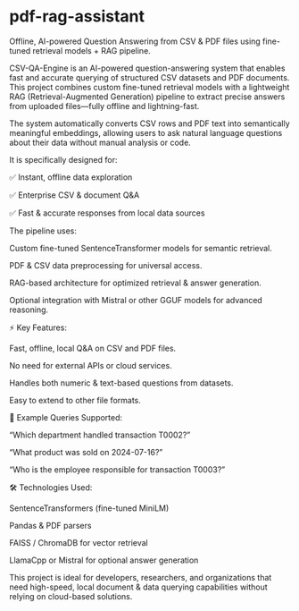 # pdf-rag-assistant
 Offline, AI-powered Question Answering from CSV &amp; PDF files using fine-tuned retrieval models + RAG pipeline.


CSV-QA-Engine is an AI-powered question-answering system that enables fast and accurate querying of structured CSV datasets and PDF documents. This project combines custom fine-tuned retrieval models with a lightweight RAG (Retrieval-Augmented Generation) pipeline to extract precise answers from uploaded files—fully offline and lightning-fast.

The system automatically converts CSV rows and PDF text into semantically meaningful embeddings, allowing users to ask natural language questions about their data without manual analysis or code.

It is specifically designed for:

✅ Instant, offline data exploration

✅ Enterprise CSV & document Q&A

✅ Fast & accurate responses from local data sources

The pipeline uses:

Custom fine-tuned SentenceTransformer models for semantic retrieval.

PDF & CSV data preprocessing for universal access.

RAG-based architecture for optimized retrieval & answer generation.

Optional integration with Mistral or other GGUF models for advanced reasoning.

⚡ Key Features:

Fast, offline, local Q&A on CSV and PDF files.

No need for external APIs or cloud services.

Handles both numeric & text-based questions from datasets.

Easy to extend to other file formats.

🎯 Example Queries Supported:

“Which department handled transaction T0002?”

“What product was sold on 2024-07-16?”

“Who is the employee responsible for transaction T0003?”

🛠️ Technologies Used:

SentenceTransformers (fine-tuned MiniLM)

Pandas & PDF parsers

FAISS / ChromaDB for vector retrieval

LlamaCpp or Mistral for optional answer generation

This project is ideal for developers, researchers, and organizations that need high-speed, local document & data querying capabilities without relying on cloud-based solutions.
